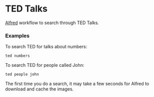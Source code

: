 # TED Talks

[Alfred](https://www.alfredapp.com) workflow to search through TED Talks.

### Examples

To search TED for talks about numbers:
```
ted numbers
```

To search TED for people called John: 
```
ted people john
```

The first time you do a search, it may take a few seconds for Alfred to download and cache the images.